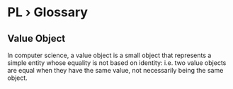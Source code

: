 # PL › Glossary

## Value Object
In computer science, a value object is a small object that represents a simple entity whose equality is not based on identity: i.e. two value objects are equal when they have the same value, not necessarily being the same object.
